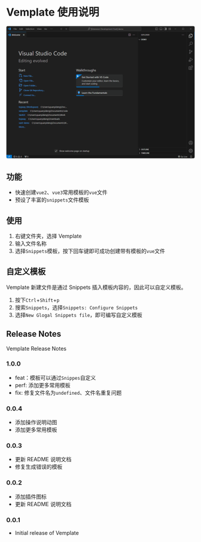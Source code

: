 # Vemplate 使用说明

![操作](./operaiton.gif)

## 功能

- 快速创建`vue2`、`vue3`常用模板的`vue`文件
- 预设了丰富的`snippets`文件模板

## 使用

1. 右键文件夹，选择 Vemplate
2. 输入文件名称
3. 选择`Snippets`模板，按下回车键即可成功创建带有模板的`vue`文件

## 自定义模板

Vemplate 新建文件是通过 Snippets 插入模板内容的，因此可以自定义模板。

1. 按下`Ctrl`+`Shift`+`p`
2. 搜索`Snippets`，选择`Snippets: Configure Snippets`
3. 选择`New Glogal Snippets file`，即可编写自定义模板

## Release Notes

Vemplate Release Notes

### 1.0.0

- feat：模板可以通过`Snippes`自定义
- perf: 添加更多常用模板
- fix: 修复文件名为`undefined`、文件名重复问题

### 0.0.4

- 添加操作说明动图
- 添加更多常用模板

### 0.0.3

- 更新 README 说明文档
- 修复生成错误的模板

### 0.0.2

- 添加插件图标
- 更新 README 说明文档

### 0.0.1

- Initial release of Vemplate
